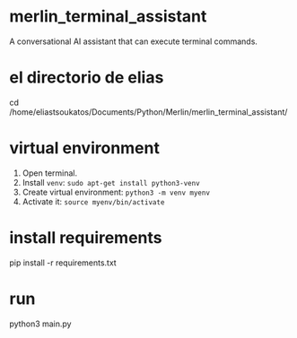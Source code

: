 # merlin_terminal_assistant
A conversational AI assistant that can execute terminal commands. 


# el directorio de elias
cd /home/eliastsoukatos/Documents/Python/Merlin/merlin_terminal_assistant/

# virtual environment
1. Open terminal.
2. Install `venv`: `sudo apt-get install python3-venv`
3. Create virtual environment: `python3 -m venv myenv`
4. Activate it: `source myenv/bin/activate`

# install requirements
pip install -r requirements.txt

# run
python3 main.py
